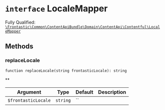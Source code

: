 # `interface`  LocaleMapper

Fully Qualified: [`\Frontastic\Common\ContentApiBundle\Domain\ContentApi\Contentful\LocaleMapper`](../../../../../../src/php/ContentApiBundle/Domain/ContentApi/Contentful/LocaleMapper.php)




## Methods

### replaceLocale

`function replaceLocale(string frontasticLocale): string`




**

Argument|Type|Default|Description
--------|----|-------|-----------
`$frontasticLocale`|`string`|``|

